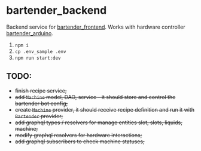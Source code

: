 # bartender_backend

Backend service for [bartender_frontend](https://github.com/malykhin/bartender_frontend).
Works with hardware controller [bartender_arduino](https://github.com/malykhin/bartender_arduino).

1. `npm i`
2. `cp .env_sample .env`
3. `npm run start:dev`

## TODO:

- ~~finish recipe service;~~
- ~~add `Machine` model, DAO, service - it should store and control the bartender bot config;~~
- ~~create `Machine` provider, it should receive recipe definition and run it with `Bartender` provider;~~
- ~~add graphql types / resolvers for manage entities ~~slot~~, ~~slots~~, ~~liquids~~, ~~machine~~;~~
- ~~modify graphql resolvers for hardware interactions;~~
- ~~add graphql subscribers to check machine statuses;~~
